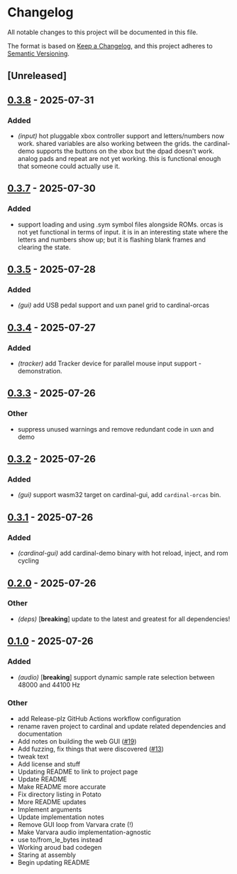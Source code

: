 # Changelog

All notable changes to this project will be documented in this file.

The format is based on [Keep a Changelog](https://keepachangelog.com/en/1.0.0/),
and this project adheres to [Semantic Versioning](https://semver.org/spec/v2.0.0.html).

## [Unreleased]

## [0.3.8](https://github.com/davehorner/cardinal/compare/cardinal-gui-v0.3.7...cardinal-gui-v0.3.8) - 2025-07-31

### Added

- *(input)* hot pluggable xbox controller support and letters/numbers now work.  shared variables are also working between the grids.  the cardinal-demo supports the buttons on the xbox but the dpad doesn't work.  analog pads and repeat are not yet working.  this is functional enough that someone could actually use it.

## [0.3.7](https://github.com/davehorner/cardinal/compare/cardinal-gui-v0.3.6...cardinal-gui-v0.3.7) - 2025-07-30

### Added

- support loading and using .sym symbol files alongside ROMs.  orcas is not yet functional in terms of input.  it is in an interesting state where the letters and numbers show up;  but it is flashing blank frames and clearing the state.

## [0.3.5](https://github.com/davehorner/cardinal/compare/cardinal-gui-v0.3.4...cardinal-gui-v0.3.5) - 2025-07-28

### Added

- *(gui)* add USB pedal support and uxn panel grid to cardinal-orcas

## [0.3.4](https://github.com/davehorner/cardinal/compare/cardinal-gui-v0.3.3...cardinal-gui-v0.3.4) - 2025-07-27

### Added

- *(tracker)* add Tracker device for parallel mouse input support - demonstration.

## [0.3.3](https://github.com/davehorner/cardinal/compare/cardinal-gui-v0.3.2...cardinal-gui-v0.3.3) - 2025-07-26

### Other

- suppress unused warnings and remove redundant code in uxn and demo

## [0.3.2](https://github.com/davehorner/cardinal/compare/cardinal-gui-v0.3.1...cardinal-gui-v0.3.2) - 2025-07-26

### Added

- *(gui)* support wasm32 target on cardinal-gui, add `cardinal-orcas` bin.

## [0.3.1](https://github.com/davehorner/cardinal/compare/cardinal-gui-v0.3.0...cardinal-gui-v0.3.1) - 2025-07-26

### Added

- *(cardinal-gui)* add cardinal-demo binary with hot reload, inject, and rom cycling

## [0.2.0](https://github.com/davehorner/cardinal/compare/cardinal-gui-v0.1.0...cardinal-gui-v0.2.0) - 2025-07-26

### Other

- *(deps)* [**breaking**] update to the latest and greatest for all dependencies!

## [0.1.0](https://github.com/davehorner/cardinal/releases/tag/cardinal-gui-v0.1.0) - 2025-07-26

### Added

- *(audio)* [**breaking**] support dynamic sample rate selection between 48000 and 44100 Hz

### Other

- add Release-plz GitHub Actions workflow configuration
- rename raven project to cardinal and update related dependencies and documentation
- Add notes on building the web GUI ([#19](https://github.com/davehorner/cardinal/pull/19))
- Add fuzzing, fix things that were discovered ([#13](https://github.com/davehorner/cardinal/pull/13))
- tweak text
- Add license and stuff
- Updating README to link to project page
- Update README
- Make README more accurate
- Fix directory listing in Potato
- More README updates
- Implement arguments
- Update implementation notes
- Remove GUI loop from Varvara crate (!)
- Make Varvara audio implementation-agnostic
- use to/from_le_bytes instead
- Working aroud bad codegen
- Staring at assembly
- Begin updating README
